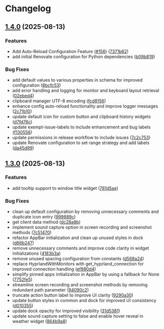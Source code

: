 # Changelog

## [1.4.0](https://github.com/rubiin/Tsumiki/compare/v1.3.0...v1.4.0) (2025-08-13)


### Features

* Add Auto-Reload Configuration Feature ([#156](https://github.com/rubiin/Tsumiki/issues/156)) ([7371b62](https://github.com/rubiin/Tsumiki/commit/7371b62e1ba5c99636e2a2fbd0352ce64a9f3834))
* add initial Renovate configuration for Python dependencies ([b09b819](https://github.com/rubiin/Tsumiki/commit/b09b81960cc9cfc2bba74b1106ab58c6c895094d))


### Bug Fixes

* add default values to various properties in schema for improved configuration ([8bcfc53](https://github.com/rubiin/Tsumiki/commit/8bcfc536440927244a7083b4b324078203ea3f2c))
* add error handling and logging for monitor and keyboard layout retrieval ([02ebed4](https://github.com/rubiin/Tsumiki/commit/02ebed4e50b25475d40c741849c2e2edeab78b2e))
* clipboard manager UTF-8 encoding ([fcd8156](https://github.com/rubiin/Tsumiki/commit/fcd8156a21dc5162cd2b952b332292968a74e045))
* enhance config auto-reload functionality and improve logger messages ([2c71b10](https://github.com/rubiin/Tsumiki/commit/2c71b10c3c9a41c4e8b8aa6075cfd276923c76a8))
* update default icon for custom button and clipboard history widgets ([d7fd76c](https://github.com/rubiin/Tsumiki/commit/d7fd76ca1f04c5eff15a34958e74deecdb422b17))
* update exempt-issue-labels to include enhancement and bug labels ([f130556](https://github.com/rubiin/Tsumiki/commit/f130556181cabdae7f715b7f52927ba69e4b81ac))
* update permissions in release workflow to include issues ([7c2c753](https://github.com/rubiin/Tsumiki/commit/7c2c7533000c2f19cb6ddf42ddd69332d10e6fd7))
* update Renovate configuration to set range strategy and add labels ([da45d99](https://github.com/rubiin/Tsumiki/commit/da45d993c4ed8b7b8413443b054731a82e24ac33))

## [1.3.0](https://github.com/rubiin/Tsumiki/compare/v1.2.1...v1.3.0) (2025-08-13)


### Features

* add tooltip support to window title widget ([781d5ae](https://github.com/rubiin/Tsumiki/commit/781d5ae60497cb9898ec23d87213965c4d42a1c2))


### Bug Fixes

* clean up default configuration by removing unnecessary comments and duplicate icon entry ([999889c](https://github.com/rubiin/Tsumiki/commit/999889ce1bca9ef471085633d1324c97f94d1a90))
* get client data method ([dc28a8b](https://github.com/rubiin/Tsumiki/commit/dc28a8b5cc2a21c39d95d2d7eb61c30111933f10))
* implement sound capture option in screen recording and screenshot methods ([7c51470](https://github.com/rubiin/Tsumiki/commit/7c51470748d4b127fa260a21bc80c49cfde037a5))
* refactor AppBar initialization and clean up unused styles in dock ([d66b247](https://github.com/rubiin/Tsumiki/commit/d66b2475a243fb04885e0e8e1c6395cc5971e1cd))
* remove unnecessary comments and improve code clarity in widget initializations ([4183b3a](https://github.com/rubiin/Tsumiki/commit/4183b3ad5c54e50d01b09485ebcd8aa04683ad76))
* remove unused spacing configuration from constants ([d568a24](https://github.com/rubiin/Tsumiki/commit/d568a24e0168dfb9e35fe0711a7023d412c27b9b))
* replace HyprlandWithMonitors with get_hyprland_connection for improved connection handling ([ef880d4](https://github.com/rubiin/Tsumiki/commit/ef880d403eab0e44153c2cd13970e2222071389c))
* simplify pinned apps initialization in AppBar by using a fallback for None ([7752fe5](https://github.com/rubiin/Tsumiki/commit/7752fe5179f84b96bca76ff4f8aec61580f9f2f9))
* streamline screen recording and screenshot methods by removing redundant path parameter ([94090c2](https://github.com/rubiin/Tsumiki/commit/94090c2634380ba03be3963886083aef3b185575))
* truncate action button label to improve UI clarity ([9290a30](https://github.com/rubiin/Tsumiki/commit/9290a3005d8130dc08e05090c4951ea384c3347c))
* update button styles in common and dock for improved UI consistency ([d010355](https://github.com/rubiin/Tsumiki/commit/d010355f31c0e30a697b8b03ae6af6fcee273796))
* update dock opacity for improved visibility ([31d5381](https://github.com/rubiin/Tsumiki/commit/31d5381d49ec449aa50470d5786c863e65045cbd))
* update sound capture setting to false and enable hover reveal in weather widget ([864b9a8](https://github.com/rubiin/Tsumiki/commit/864b9a8d1ddd4da3a3c0554839c4ed9dab074f12))
